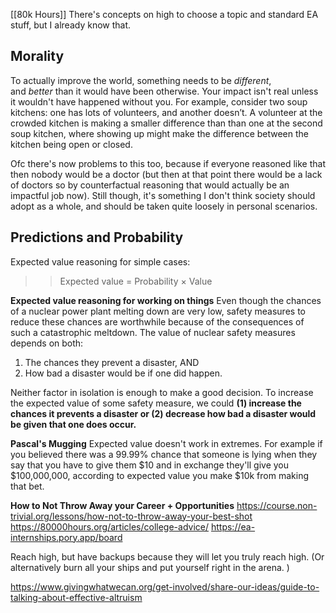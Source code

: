 [[80k Hours]]
There's concepts on high to choose a topic and standard EA stuff, but I already know that.

## Morality
To actually improve the world, something needs to be _different_, and _better_ than it would have been otherwise. Your impact isn't real unless it wouldn't have happened without you.
For example, consider two soup kitchens: one has lots of volunteers, and another doesn’t. A volunteer at the crowded kitchen is making a smaller difference than than one at the second soup kitchen, where showing up might make the difference between the kitchen being open or closed.

Ofc there's now problems to this too, because if everyone reasoned like that then nobody would be a doctor (but then at that point there would be a lack of doctors so by counterfactual reasoning that would actually be an impactful job now). Still though, it's something I don't think society should adopt as a whole, and should be taken quite loosely in personal scenarios. 

## Predictions and Probability
Expected value reasoning for simple cases: 
> > Expected value = Probability × Value

**Expected value reasoning for working on things**
Even though the chances of a nuclear power plant melting down are very low, safety measures to reduce these chances are worthwhile because of the consequences of such a catastrophic meltdown.
The value of nuclear safety measures depends on both:

1. The chances they prevent a disaster, AND
2. How bad a disaster would be if one did happen.

Neither factor in isolation is enough to make a good decision. To increase the expected value of some safety measure, we could **(1) increase the chances it prevents a disaster or (2) decrease how bad a disaster would be given that one does occur.**

**Pascal's Mugging**
Expected value doesn't work in extremes. For example if you believed there was a 99.99% chance that someone is lying when they say that you have to give them $10 and in exchange they'll give you $100,000,000, according to expected value you make $10k from making that bet.

**How to Not Throw Away your Career + Opportunities**
https://course.non-trivial.org/lessons/how-not-to-throw-away-your-best-shot
https://80000hours.org/articles/college-advice/
https://ea-internships.pory.app/board

Reach high, but have backups because they will let you truly reach high. (Or alternatively burn all your ships and put yourself right in the arena. )

https://www.givingwhatwecan.org/get-involved/share-our-ideas/guide-to-talking-about-effective-altruism